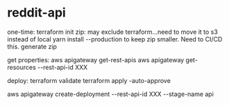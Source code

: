 # reddit-api
one-time: terraform init
zip: may exclude terraform...need to move it to s3 instead of local
yarn install --production  to keep zip smaller. Need to CI/CD this.
generate zip

get properties:
aws apigateway get-rest-apis
aws apigateway get-resources --rest-api-id XXX

deploy:
terraform validate
terraform apply -auto-approve

aws apigateway create-deployment --rest-api-id XXX --stage-name api